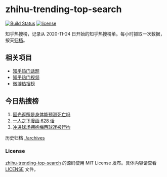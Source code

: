 # zhihu-trending-top-search

[![Build Status](https://github.com/justjavac/zhihu-trending-top-search/workflows/ci/badge.svg?branch=main)](https://github.com/justjavac/zhihu-trending-top-search/actions)
[![license](https://img.shields.io/github/license/justjavac/zhihu-trending-top-search)](https://github.com/justjavac/zhihu-trending-top-search/blob/main/LICENSE)

知乎热搜榜，记录从 2020-11-24 日开始的知乎热搜榜单。每小时抓取一次数据，按天[归档](./archives)。

## 相关项目

- [知乎热门话题](https://github.com/justjavac/zhihu-trending-hot-questions)
- [知乎热门视频](https://github.com/justjavac/zhihu-trending-hot-video)
- [微博热搜榜](https://github.com/justjavac/weibo-trending-hot-search)

## 今日热搜榜

<!-- BEGIN -->
<!-- 最后更新时间 Sat Jun 17 2023 10:04:28 GMT+0800 (China Standard Time) -->

1. [回光返照是身体能预测死亡吗](https://www.zhihu.com/search?q=%E5%9B%9E%E5%85%89%E8%BF%94%E7%85%A7%E6%98%AF%E8%BA%AB%E4%BD%93%E8%83%BD%E9%A2%84%E6%B5%8B%E6%AD%BB%E4%BA%A1%E5%90%97)
1. [一人之下漫画 628 话](https://www.zhihu.com/search?q=%E4%B8%80%E4%BA%BA%E4%B9%8B%E4%B8%8B%E6%BC%AB%E7%94%BB%20628%20%E8%AF%9D)
1. [冲进球场拥抱梅西球迷被行拘](https://www.zhihu.com/search?q=%E5%86%B2%E8%BF%9B%E7%90%83%E5%9C%BA%E6%8B%A5%E6%8A%B1%E6%A2%85%E8%A5%BF%E7%90%83%E8%BF%B7%E8%A2%AB%E8%A1%8C%E6%8B%98)

<!-- END -->

历史归档 [./archives](./archives)

### License

[zhihu-trending-top-search](https://github.com/justjavac/zhihu-trending-top-search) 的源码使用 MIT License
发布。具体内容请查看 [LICENSE](./LICENSE) 文件。
